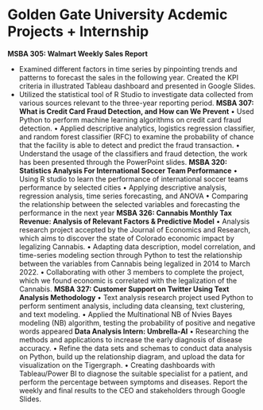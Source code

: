# Golden Gate University Acdemic Projects + Internship
**MSBA 305: Walmart Weekly Sales Report**
  - Examined different factors in time series by pinpointing trends and patterns to forecast the sales in the following year. Created the KPI criteria in      illustrated Tableau dashboard and presented in Google Slides. 
  - Utilized the statistical tool of R Studio to investigate data collected from various sources relevant to the three-year reporting period.
**MSBA 307: What is Credit Card Fraud Detection, and How can We Prevent**
  • Used Python to perform machine learning algorithms on credit card fraud detection.
  • Applied descriptive analytics, logistics regression classifier, and random forest classifier (RFC) to examine the probability of chance that the facility is able to detect and predict the fraud transaction. 
  • Understand the usage of the classifiers and fraud detection, the work has been presented through the PowerPoint slides.
**MSBA 320: Statistics Analysis For International Soccer Team Performance**
  • Using R studio to learn the performance of international soccer teams performance by selected cities
  • Applying descriptive analysis, regression analysis, time series forecasting, and ANOVA 
  • Comparing the relationship between the selected variables and forecasting the performance in the next year
**MSBA 326: Cannabis Monthly Tax Revenue: Analysis of Relevant Factors & Predictive Model**
  • Analysis research project accepted by the Journal of Economics and Research, which aims to discover the state of Colorado economic impact by legalizing Cannabis. 
  • Adapting data description, model correlation, and time-series modeling section through Python to test the relationship between the variables from Cannabis being legalized in 2014 to March 2022.
  • Collaborating with other 3 members to complete the project, which we found economic is correlated with the legalization of the Cannabis.
**MSBA 327: Customer Support on Twitter Using Text Analysis Methodology**
  • Text analysis research project used Python to perform sentiment analysis, including data cleansing, text clustering, and text modeling.
  • Applied the Multinational NB of Nvies Bayes modeling (NB) algorithm, testing the probability of positive and negative words appeared
**Data Analysis Intern: Umbrella-AI**
  • Researching the methods and applications to increase the early diagnosis of disease accuracy. 
  • Refine the data sets and schemas to conduct data analysis on Python, build up the relationship diagram, and upload the data for visualization on the Tigergraph. 
  • Creating dashboards with Tableau/Power BI to diagnose the suitable specialist for a patient, and perform the percentage between symptoms and diseases. Report the weekly and final results to the CEO and stakeholders through Google Slides.
